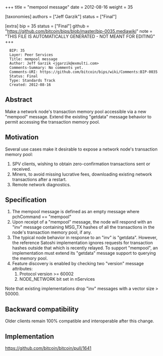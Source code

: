 
+++
title = "mempool message"
date = 2012-08-16
weight = 35

[taxonomies]
authors = ["Jeff Garzik"]
status = ["Final"]

[extra]
bip = 35
status = ["Final"]
github = "https://github.com/bitcoin/bips/blob/master/bip-0035.mediawiki"
note = "THIS FILE IS AUTOMATICALLY GENERATED - NOT MEANT FOR EDITING"
+++

```
  BIP: 35
  Layer: Peer Services
  Title: mempool message
  Author: Jeff Garzik <jgarzik@exmulti.com>
  Comments-Summary: No comments yet.
  Comments-URI: https://github.com/bitcoin/bips/wiki/Comments:BIP-0035
  Status: Final
  Type: Standards Track
  Created: 2012-08-16
```

<h2>Abstract</h2>


Make a network node's transaction memory pool accessible via a new "mempool" message.  Extend the existing "getdata" message behavior to permit accessing the transaction memory pool.

<h2>Motivation</h2>


Several use cases make it desirable to expose a network node's transaction memory pool:
1.  SPV clients, wishing to obtain zero-confirmation transactions sent or received.
1.  Miners, to avoid missing lucrative fees, downloading existing network transactions after a restart.
1.  Remote network diagnostics.


<h2>Specification</h2>


1.  The mempool message is defined as an empty message where pchCommand == "mempool"
1.  Upon receipt of a "mempool" message, the node will respond with an "inv" message containing MSG_TX hashes of all the transactions in the node's transaction memory pool, if any.
1.  The typical node behavior in response to an "inv" is "getdata". However, the reference Satoshi implementation ignores requests for transaction hashes outside that which is recently relayed. To support "mempool", an implementation must extend its "getdata" message support to querying the memory pool.
1.  Feature discovery is enabled by checking two "version" message attributes:
    1.  Protocol version >= 60002
    1.  NODE_NETWORK bit set in nServices


Note that existing implementations drop "inv" messages with a vector size > 50000.

<h2>Backward compatibility</h2>


Older clients remain 100% compatible and interoperable after this change.

<h2>Implementation</h2>


https://github.com/bitcoin/bitcoin/pull/1641
